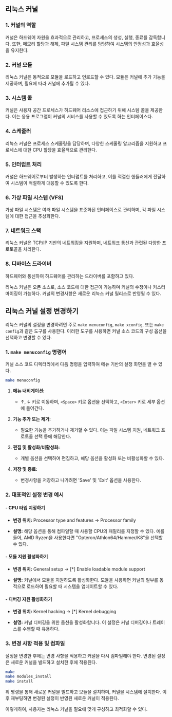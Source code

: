 ## 리눅스 커널

### 1. 커널의 역할

커널은 하드웨어 자원을 효과적으로 관리하고, 프로세스의 생성, 실행, 종료를 감독합니다. 또한, 메모리 할당과 해제, 파일 시스템 관리를 담당하여 시스템의 안정성과 효율성을 유지한다.

### 2. 커널 모듈

리눅스 커널은 동적으로 모듈을 로드하고 언로드할 수 있다. 모듈은 커널에 추가 기능을 제공하며, 필요에 따라 커널에 추가될 수 있다.

### 3. 시스템 콜

커널은 사용자 공간 프로세스가 하드웨어 리소스에 접근하기 위해 시스템 콜을 제공한다. 이는 응용 프로그램이 커널의 서비스를 사용할 수 있도록 하는 인터페이스다.

### 4. 스케줄러

리눅스 커널은 프로세스 스케줄링을 담당하며, 다양한 스케줄링 알고리즘을 지원하고 프로세스에 대한 CPU 할당을 효율적으로 관리한다.

### 5. 인터럽트 처리

커널은 하드웨어로부터 발생하는 인터럽트를 처리하고, 이를 적절한 핸들러에게 전달하여 시스템이 적절하게 대응할 수 있도록 한다.

### 6. 가상 파일 시스템 (VFS)

가상 파일 시스템은 여러 파일 시스템을 표준화된 인터페이스로 관리하며, 각 파일 시스템에 대한 접근을 추상화한다.

### 7. 네트워크 스택

리눅스 커널은 TCP/IP 기반의 네트워킹을 지원하며, 네트워크 통신과 관련된 다양한 프로토콜을 처리한다.

### 8. 디바이스 드라이버

하드웨어와 통신하여 하드웨어를 관리하는 드라이버를 포함하고 있다.

리눅스 커널은 오픈 소스로, 소스 코드에 대한 접근이 가능하며 커널의 수정이나 커스터마이징이 가능하다. 커널의 변경사항은 새로운 리눅스 커널 릴리스로 반영될 수 있다.

## 리눅스 커널 설정 변경하기

리눅스 커널의 설정을 변경하려면 주로 `make menuconfig`, `make xconfig`, 또는 `make config`과 같은 도구를 사용한다. 이러한 도구를 사용하면 커널 소스 코드의 구성 옵션을 선택하고 변경할 수 있다.

### 1. `make menuconfig` 명령어

커널 소스 코드 디렉터리에서 다음 명령을 입력하여 메뉴 기반의 설정 화면을 열 수 있다.

```bash
make menuconfig
```

1. **메뉴 내비게이션:**
   - ↑, ↓ 키로 이동하며, `<Space>` 키로 옵션을 선택하고, `<Enter>` 키로 세부 옵션에 들어간다.

2. **기능 추가 또는 제거:**
   - 필요한 기능을 추가하거나 제거할 수 있다. 이는 파일 시스템 지원, 네트워크 프로토콜 선택 등에 해당한다.

3. **편집 및 활성화/비활성화:**
   - 개별 옵션을 선택하여 편집하고, 해당 옵션을 활성화 또는 비활성화할 수 있다.

4. **저장 및 종료:**
   - 변경사항을 저장하고 나가려면 'Save' 및 'Exit' 옵션을 사용한다.

### 2. 대표적인 설정 변경 예시

#### - CPU 타입 지정하기

- **변경 위치:** Processor type and features → Processor family

- **설명:** 해당 옵션을 통해 컴파일할 때 사용할 CPU의 패밀리를 지정할 수 있다. 예를 들어, AMD Ryzen을 사용한다면 "Opteron/Athlon64/Hammer/K8"을 선택할 수 있다.

#### - 모듈 지원 활성화하기

- **변경 위치:** General setup → [*] Enable loadable module support

- **설명:** 커널에서 모듈을 지원하도록 활성화한다. 모듈을 사용하면 커널의 일부를 동적으로 로드하여 필요할 때 시스템을 업데이트할 수 있다.

#### - 디버깅 지원 활성화하기

- **변경 위치:** Kernel hacking → [*] Kernel debugging

- **설명:** 커널 디버깅을 위한 옵션을 활성화합니다. 이 설정은 커널 디버깅이나 트레이스를 수행할 때 유용하다.

### 3. 변경 사항 적용 및 컴파일

설정을 변경한 후에는 변경 사항을 적용하고 커널을 다시 컴파일해야 한다. 변경된 설정은 새로운 커널을 빌드하고 설치한 후에 적용된다.

```bash
make
make modules_install
make install
```

위 명령을 통해 새로운 커널을 빌드하고 모듈을 설치하며, 커널을 시스템에 설치한다. 이후 재부팅하면 변경된 설정이 반영된 새로운 커널이 적용된다.

이렇게하여, 사용자는 리눅스 커널을 필요에 맞게 구성하고 최적화할 수 있다.